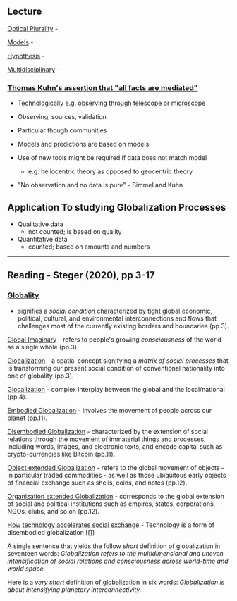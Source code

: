 ## Lecture
<u>Optical Plurality</u> - 


<u>Models</u> - 


<u>Hypothesis</u> -


<u>Multidisciplinary</u> - 


### <u>Thomas Kuhn's assertion that "all facts are mediated"</u>
- Technologically e.g. observing through telescope or microscope
- Observing, sources, validation
- Particular though communities



- Models and predictions are based on models
- Use of new tools might be required if data does not match model
	- e.g. heliocentric theory as opposed to geocentric theory
- "No observation and no data is pure" - Simmel and Kuhn

## Application To studying Globalization Processes
- Qualitative data
	- not counted; is based on quality
- Quantitative data
	- counted; based on amounts and numbers

---
## Reading - Steger (2020), pp 3-17
### <u>Globality</u>
- signifies a *social condition* characterized by tight global economic, political, cultural, and environmental interconnections and flows that challenges most of the currently existing borders and boundaries (pp.3).

<u>Global Imaginary</u> - refers to people's growing *consciousness* of the world as a single whole (pp.3).

<u>Globalization</u> - a spatial concept signifying a *matrix of social processes* that is transforming our present social condition of conventional nationality into one of globality (pp.3).

<u>Glocalization</u> - complex interplay between the global and the local/national (pp.4).

<u>Embodied Globalization</u> - involves the movement of people across our planet (pp.11).

<u>Disembodied Globalization</u> - characterized by the extension of social relations through the movement of immaterial things and processes, including words, images, and electronic texts, and encode capital such as crypto-currencies like Bitcoin (pp.11).

<u>Object extended Globalization</u> - refers to the global movement of objects - in particular traded commodities - as well as those ubiquitous early objects of financial exchange such as shells, coins, and notes (pp.12).

<u>Organization extended Globalization</u> - corresponds to the global extension of social and political institutions such as empires, states, corporations, NGOs, clubs, and so on (pp.12).

<u>How technology accelerates social exchange</u> - Technology is a form of disembodied globalization [[]]


A single sentence that yields the follow *short* definition of globalization in seventeen words:
	*Globalization refers to the multidimensional and uneven intensification of social relations and consciousness across world-time and world space.*

Here is a *very short* definition of globalization in six words:
	*Globalization is about intensifying planetary interconnectivity.*
